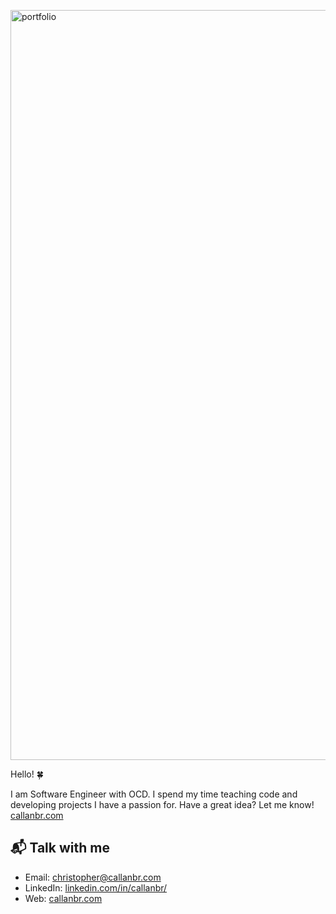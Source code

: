 <a href="https://www.callanbr.com" target="_blank"><img src="https://i.imgur.com/LYDXz97.gif" align="center" alt="portfolio" width="1200" height="auto"></a>

<!-- [![Hello 🍀](https://i.imgur.com/LYDXz97.gif)][1] -->

Hello! 🍀

I am Software Engineer with OCD. I spend my time teaching code and developing projects I have a passion for. Have a great idea? Let me know! [callanbr.com][1]

## 📬 Talk with me

-  Email: [christopher@callanbr.com][3]
-  LinkedIn: [linkedin.com/in/callanbr/][2]
-  Web: [callanbr.com][1]

[1]: https://www.callanbr.com
[2]: https://www.linkedin.com/in/callanbr
[3]: mailto:christopher@callanbr.com
